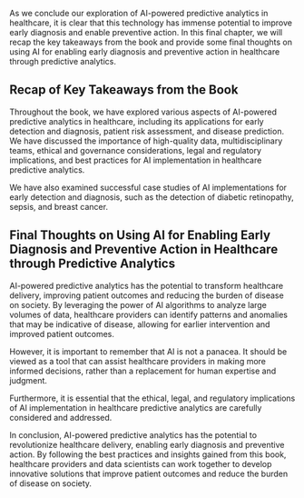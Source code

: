
As we conclude our exploration of AI-powered predictive analytics in healthcare, it is clear that this technology has immense potential to improve early diagnosis and enable preventive action. In this final chapter, we will recap the key takeaways from the book and provide some final thoughts on using AI for enabling early diagnosis and preventive action in healthcare through predictive analytics.

Recap of Key Takeaways from the Book
------------------------------------

Throughout the book, we have explored various aspects of AI-powered predictive analytics in healthcare, including its applications for early detection and diagnosis, patient risk assessment, and disease prediction. We have discussed the importance of high-quality data, multidisciplinary teams, ethical and governance considerations, legal and regulatory implications, and best practices for AI implementation in healthcare predictive analytics.

We have also examined successful case studies of AI implementations for early detection and diagnosis, such as the detection of diabetic retinopathy, sepsis, and breast cancer.

Final Thoughts on Using AI for Enabling Early Diagnosis and Preventive Action in Healthcare through Predictive Analytics
------------------------------------------------------------------------------------------------------------------------

AI-powered predictive analytics has the potential to transform healthcare delivery, improving patient outcomes and reducing the burden of disease on society. By leveraging the power of AI algorithms to analyze large volumes of data, healthcare providers can identify patterns and anomalies that may be indicative of disease, allowing for earlier intervention and improved patient outcomes.

However, it is important to remember that AI is not a panacea. It should be viewed as a tool that can assist healthcare providers in making more informed decisions, rather than a replacement for human expertise and judgment.

Furthermore, it is essential that the ethical, legal, and regulatory implications of AI implementation in healthcare predictive analytics are carefully considered and addressed.

In conclusion, AI-powered predictive analytics has the potential to revolutionize healthcare delivery, enabling early diagnosis and preventive action. By following the best practices and insights gained from this book, healthcare providers and data scientists can work together to develop innovative solutions that improve patient outcomes and reduce the burden of disease on society.

